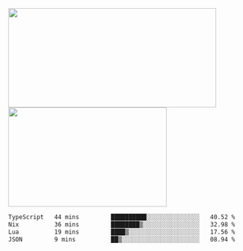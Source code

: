 <a href="https://github.com/anuraghazra/github-readme-stats">
  <img height=200 width=420 align="center" src="https://github-readme-stats.vercel.app/api?username=airRnot1106&hide_title=true&show_icons=true&rank_icon=github" />
</a>
<a href="https://github.com/anuraghazra/convoychat">
  <img height=200 width=320 align="center" src="https://github-readme-stats.vercel.app/api/top-langs/?username=airRnot1106&hide_title=true&layout=compact&hide=html,css" />
</a>

<!--START_SECTION:waka-->

```txt
TypeScript   44 mins         ██████████░░░░░░░░░░░░░░░   40.52 %
Nix          36 mins         ████████▒░░░░░░░░░░░░░░░░   32.98 %
Lua          19 mins         ████▒░░░░░░░░░░░░░░░░░░░░   17.56 %
JSON         9 mins          ██▒░░░░░░░░░░░░░░░░░░░░░░   08.94 %
```

<!--END_SECTION:waka-->
